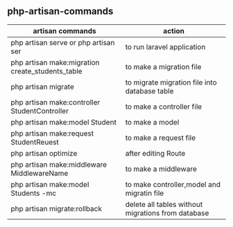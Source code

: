 ## php-artisan-commands



| artisan commands  | action |
| ------------- | ------------- |
| php artisan serve or php artisan ser | to run laravel application  |
| php artisan make:migration create_students_table  | to make a migration file  |
| php artisan migrate  | to migrate migration file into database table  |
| php artisan make:controller StudentController  | to make a controller file |
| php artisan make:model Student  | to make a model  |
| php artisan make:request StudentReuest  | to make a request file  |
| php artisan optimize  | after editing Route  |
| php artisan make:middleware MiddlewareName | to make a middleware |
| php artisan make:model Students -mc  | to make controller,model and migratin file |
| php artisan migrate:rollback | delete all tables without migrations from database |
